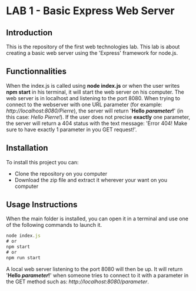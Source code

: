 # LAB 1 - Basic Express Web Server

## Introduction

This is the repository of the first web technologies lab. This lab is about creating a basic web server using the 'Express' framework for node.js.  

## Functionnalities

When the index.js is called using **node index.js** or when the user writes **npm start** in his terminal, it will start the web server on his computer. The web server is in localhost and listening to the port 8080. When trying to connect to the webserver with one URL parameter (for example: *http://localhost:8080/Pierre*), the server will return '**Hello *parameter*!**' (in this case: *Hello Pierre!*). If the user does not precise **exactly** one parameter, the server will return a 404 status with the text message: 'Error 404! Make sure to have exactly 1 parameter in you GET request!'. 

## Installation

To install this project you can:
- Clone the repository on you computer
- Download the zip file and extract it wherever your want on you computer

## Usage Instructions

When the main folder is installed, you can open it in a terminal and use one of the following commands to launch it.
```js
node index.js
# or
npm start
# or
npm run start
```
A local web server listening to the port 8080 will then be up. It will return '**Hello *parameter*!**' when someone tries to connect to it with a parameter in the GET method such as: *http://localhost:8080/parameter*.